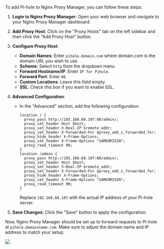 To add Pi-hole to Nginx Proxy Manager, you can follow these steps:

1. **Login to Nginx Proxy Manager**: Open your web browser and navigate to your Nginx Proxy Manager dashboard.

2. **Add Proxy Host**: Click on the "Proxy Hosts" tab on the left sidebar and then click the "Add Proxy Host" button.

3. **Configure Proxy Host**:
   - **Domain Names**: Enter `pihole.domain.com` where domain.com is the domain URL you wish to use.
   - **Scheme**: Select `http` from the dropdown menu.
   - **Forward Hostname/IP**: Enter `IP for Pihole`.
   - **Forward Port**: Enter `80`.
   - **Custom Locations**: Leave this field empty.
   - **SSL**: Check this box if you want to enable SSL.
   
4. **Advanced Configuration**:
   - In the "Advanced" section, add the following configuration:
     ```nginx
     location / {
       proxy_pass http://192.168.68.107:80/admin/;
       proxy_set_header Host $host;
       proxy_set_header X-Real-IP $remote_addr;
       proxy_set_header X-Forwarded-For $proxy_add_x_forwarded_for;
       proxy_hide_header X-Frame-Options;
       proxy_set_header X-Frame-Options "SAMEORIGIN";
       proxy_read_timeout 90;
     }
     location /admin {
       proxy_pass http://192.168.68.107:80/admin/;
       proxy_set_header Host $host;
       proxy_set_header X-Real-IP $remote_addr;
       proxy_set_header X-Forwarded-For $proxy_add_x_forwarded_for;
       proxy_hide_header X-Frame-Options;
       proxy_set_header X-Frame-Options "SAMEORIGIN";
       proxy_read_timeout 90;
     }
     ```
     Replace `192.168.68.107` with the actual IP address of your Pi-hole server.

5. **Save Changes**: Click the "Save" button to apply the configuration.

Now, Nginx Proxy Manager should be set up to forward requests to Pi-hole at `pihole.domainname.com`. Make sure to adjust the domain name and IP address to match your setup.

<a href="https://www.buymeacoffee.com/techdox"><img src="https://img.buymeacoffee.com/button-api/?text=Buy me a cup of tea&emoji=🍵&slug=techdox&button_colour=FFDD00&font_colour=000000&font_family=Cookie&outline_colour=000000&coffee_colour=ffffff" /></a>
